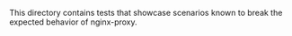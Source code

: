 This directory contains tests that showcase scenarios known to break the expected behavior of nginx-proxy.
